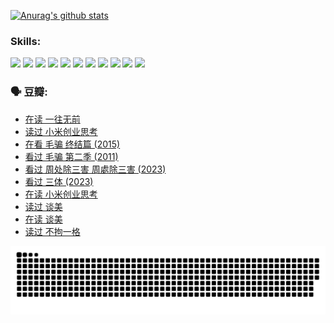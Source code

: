 
[![Anurag's github stats](https://github-readme-stats.vercel.app/api?username=w940853815)](https://github.com/anuraghazra/github-readme-stats)

### Skills:

<code><img height="32" src="https://cdn.jsdelivr.net/npm/simple-icons@v5/icons/python.svg"></code>
<code><img height="32" src="https://cdn.jsdelivr.net/npm/simple-icons@v5/icons/javascript.svg"></code>
<code><img height="32" src="https://cdn.jsdelivr.net/npm/simple-icons@v5/icons/django.svg"></code>
<code><img height="32" src="https://cdn.jsdelivr.net/npm/simple-icons@v5/icons/flask.svg"></code>
<code><img height="32" src="https://cdn.jsdelivr.net/npm/simple-icons@v5/icons/vuetify.svg"></code>
<code><img height="32" src="https://cdn.jsdelivr.net/npm/simple-icons@v5/icons/git.svg"></code>
<code><img height="32" src="https://cdn.jsdelivr.net/npm/simple-icons@v5/icons/docker.svg"></code>
<code><img height="32" src="https://cdn.jsdelivr.net/npm/simple-icons@v5/icons/postgresql.svg"></code>
<code><img height="32" src="https://cdn.jsdelivr.net/npm/simple-icons@v5/icons/elasticsearch.svg"></code>
<code><img height="32" src="https://cdn.jsdelivr.net/npm/simple-icons@v5/icons/macos.svg"></code>
<code><img height="32" src="https://cdn.jsdelivr.net/npm/simple-icons@v5/icons/linux.svg"></code>

### 🗣 豆瓣:

<!-- DOUBAN-ACTIVITIES:START -->
- [在读 一往无前](https://www.douban.com/people/136069238/status/4590507310/?_i=14255937)
- [读过 小米创业思考](https://www.douban.com/people/136069238/status/4590506983/?_i=14255937)
- [在看 毛骗 终结篇‎ (2015)](https://www.douban.com/people/136069238/status/4581971924/?_i=14255937)
- [看过 毛骗 第二季‎ (2011)](https://www.douban.com/people/136069238/status/4581971810/?_i=14255937)
- [看过 周处除三害 周處除三害‎ (2023)](https://www.douban.com/people/136069238/status/4575646701/?_i=14255937)
- [看过 三体‎ (2023)](https://www.douban.com/people/136069238/status/4574263039/?_i=14255937)
- [在读 小米创业思考](https://www.douban.com/people/136069238/status/4572047905/?_i=14255937)
- [读过 谈美](https://www.douban.com/people/136069238/status/4572047629/?_i=14255937)
- [在读 谈美](https://www.douban.com/people/136069238/status/4560861771/?_i=14255937)
- [读过 不拘一格](https://www.douban.com/people/136069238/status/4560861445/?_i=14255937)
<!-- DOUBAN-ACTIVITIES:END -->


![Snake animation](https://raw.githubusercontent.com/w940853815/w940853815/output/github-contribution-grid-snake.svg)

<!--
**w940853815/w940853815** is a ✨ _special_ ✨ repository because its `README.md` (this file) appears on your GitHub profile.

Here are some ideas to get you started:

- 🔭 I’m currently working on ...
- 🌱 I’m currently learning ...
- 👯 I’m looking to collaborate on ...
- 🤔 I’m looking for help with ...
- 💬 Ask me about ...
- 📫 How to reach me: ...
- 😄 Pronouns: ...
- ⚡ Fun fact: ...
-->
